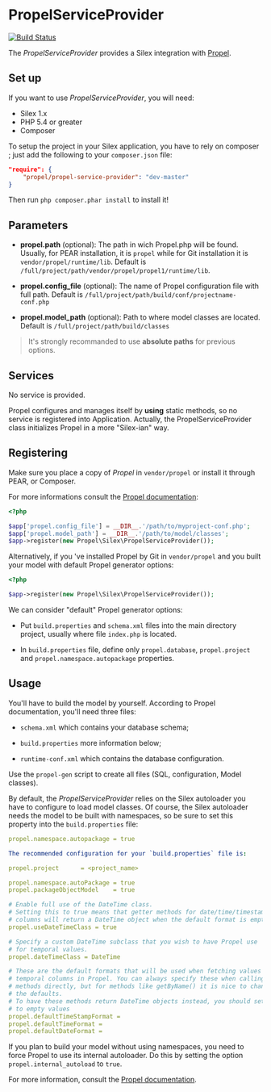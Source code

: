 PropelServiceProvider
=====================

[![Build Status](https://secure.travis-ci.org/propelorm/PropelServiceProvider.png?branch=master)](http://travis-ci.org/propelorm/PropelServiceProvider)

The *PropelServiceProvider* provides a Silex integration with [Propel](http://www.propelorm.org).

Set up
------

If you want to use *PropelServiceProvider*, you will need:

  * Silex 1.x
  * PHP 5.4 or greater
  * Composer

To setup the project in your Silex application, you have to rely on composer ;
just add the following to your `composer.json` file:

~~~json
"require": {
    "propel/propel-service-provider": "dev-master"
}
~~~

Then run `php composer.phar install` to install it!

Parameters
----------

* **propel.path** (optional): The path in wich Propel.php will be found. Usually, for
  PEAR installation, it is `propel` while for Git installation it is
  `vendor/propel/runtime/lib`.
  Default is `/full/project/path/vendor/propel/propel1/runtime/lib`.

* **propel.config_file** (optional): The name of Propel configuration file with full path.
  Default is `/full/project/path/build/conf/projectname-conf.php`

* **propel.model_path** (optional): Path to where model classes are located.
  Default is `/full/project/path/build/classes`


> It's strongly recommanded to use **absolute paths** for previous options.


Services
--------

No service is provided.

Propel configures and manages itself by **using** static methods, so no service is registered into Application.
Actually, the PropelServiceProvider class initializes Propel in a more "Silex-ian" way.


Registering
-----------

Make sure you place a copy of *Propel* in `vendor/propel` or install it through PEAR, or Composer.

For more informations consult the [Propel documentation](http://www.propelorm.org/documentation/01-installation.html):

``` php
<?php

$app['propel.config_file'] = __DIR__.'/path/to/myproject-conf.php';
$app['propel.model_path'] = __DIR__.'/path/to/model/classes';
$app->register(new Propel\Silex\PropelServiceProvider());
```

Alternatively, if you 've installed Propel by Git in `vendor/propel` and
you built your model with default Propel generator options:

``` php
<?php

$app->register(new Propel\Silex\PropelServiceProvider());
```


We can consider "default" Propel generator options:

* Put `build.properties` and `schema.xml` files into the main directory project,
usually where file `index.php` is located.

* In `build.properties` file, define only `propel.database`, `propel.project`
and `propel.namespace.autopackage` properties.


Usage
-----

You'll have to build the model by yourself. According to Propel documentation, you'll need three files:

* `schema.xml` which contains your database schema;

* `build.properties` more information below;

* `runtime-conf.xml` which contains the database configuration.


Use the `propel-gen` script to create all files (SQL, configuration, Model classes).

By default, the *PropelServiceProvider* relies on the Silex autoloader you have to configure to load
model classes. Of course, the Silex autoloader needs the model to be built with namespaces,
so be sure to set this property into the `build.properties` file:

``` yaml
propel.namespace.autopackage = true

The recommended configuration for your `build.properties` file is:

propel.project      = <project_name>

propel.namespace.autoPackage = true
propel.packageObjectModel    = true

# Enable full use of the DateTime class.
# Setting this to true means that getter methods for date/time/timestamp
# columns will return a DateTime object when the default format is empty.
propel.useDateTimeClass = true

# Specify a custom DateTime subclass that you wish to have Propel use
# for temporal values.
propel.dateTimeClass = DateTime

# These are the default formats that will be used when fetching values from
# temporal columns in Propel. You can always specify these when calling the
# methods directly, but for methods like getByName() it is nice to change
# the defaults.
# To have these methods return DateTime objects instead, you should set these
# to empty values
propel.defaultTimeStampFormat =
propel.defaultTimeFormat =
propel.defaultDateFormat =
```

If you plan to build your model without using namespaces, you need to force Propel to use
its internal autoloader. Do this by setting the option `propel.internal_autoload` to `true`.

For more information, consult the [Propel documentation](http://www.propelorm.org/documentation/).
